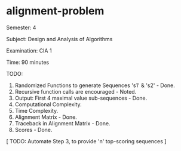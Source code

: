 # alignment-problem
 
 Semester: 4
 
 Subject: Design and Analysis of Algorithms
 
 Examination: CIA 1
 
 Time: 90 minutes

 
 
 TODO:
 1) Randomized Functions to generate Sequences 's1' & 's2' - Done.
 2) Recursive function calls are encouraged - Noted.
 3) Output: First 4 maximal value sub-sequences - Done. 
 4) Computational Complexity.
 5) Time Complexity.
 6) Alignment Matrix - Done.
 7) Traceback in Alignment Matrix - Done.
 8) Scores - Done.

[
TODO:
Automate Step 3, to provide 'n' top-scoring sequences
]
